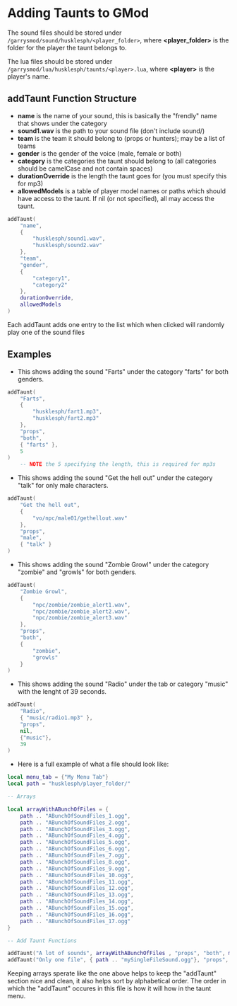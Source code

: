 # Adding Taunts to GMod

The sound files should be stored under ```/garrysmod/sound/husklesph/<player_folder>```, where **\<player_folder>** is the folder for the player the taunt belongs to.

The lua files should be stored under ```/garrysmod/lua/husklesph/taunts/<player>.lua```, where **\<player>** is the player's name.

## addTaunt Function Structure

* **name** is the name of your sound, this is basically the "frendly" name that shows under the category
* **sound1.wav** is the path to your sound file (don't include sound/)
* **team** is the team it should belong to (props or hunters); may be a list of teams
* **gender** is the gender of the voice (male, female or both)
* **category** is the categories the taunt should belong to (all categories should be camelCase and not contain spaces)
* **durationOverride** is the length the taunt goes for (you must specify this for mp3)
* **allowedModels** is a table of player model names or paths which should have access to the taunt. If nil (or not specified), all may access the taunt.

```lua
addTaunt(
    "name",
    {
        "husklesph/sound1.wav",
        "husklesph/sound2.wav"
    },
    "team",
    "gender",
    {
        "category1",
        "category2"
    },
    durationOverride,
    allowedModels
)
```

Each addTaunt adds one entry to the list which when clicked will randomly play one of the sound files

## Examples

* This shows adding the sound "Farts" under the category "farts" for both genders.

```lua
addTaunt(
    "Farts",
    {
        "husklesph/fart1.mp3",
        "husklesph/fart2.mp3"
    },
    "props",
    "both",
    { "farts" },
    5
)
    -- NOTE the 5 specifying the length, this is required for mp3s
```

* This shows adding the sound "Get the hell out" under the category "talk" for only male characters.

```lua
addTaunt(
    "Get the hell out",
    {
        "vo/npc/male01/gethellout.wav"
    },
    "props",
    "male",
    { "talk" }
)
```

* This shows adding the sound "Zombie Growl" under the category "zombie" and "growls" for both genders.

```lua
addTaunt(
    "Zombie Growl",
    {
        "npc/zombie/zombie_alert1.wav",
        "npc/zombie/zombie_alert2.wav",
        "npc/zombie/zombie_alert3.wav"
    },
    "props",
    "both",
    {
        "zombie",
        "growls"
    }
)
```

* This shows adding the sound "Radio" under the tab or category "music" with the lenght of 39 seconds.

```lua
addTaunt(
    "Radio",
    { "music/radio1.mp3" },
    "props",
    nil,
    {"music"},
    39
)
```

* Here is a full example of what a file should look like:

```lua
local menu_tab = {"My Menu Tab"}
local path = "husklesph/player_folder/"

-- Arrays

local arrayWithABunchOfFiles = {
    path .. "ABunchOfSoundFiles_1.ogg",
    path .. "ABunchOfSoundFiles_2.ogg",
    path .. "ABunchOfSoundFiles_3.ogg",
    path .. "ABunchOfSoundFiles_4.ogg",
    path .. "ABunchOfSoundFiles_5.ogg",
    path .. "ABunchOfSoundFiles_6.ogg",
    path .. "ABunchOfSoundFiles_7.ogg",
    path .. "ABunchOfSoundFiles_8.ogg",
    path .. "ABunchOfSoundFiles_9.ogg",
    path .. "ABunchOfSoundFiles_10.ogg",
    path .. "ABunchOfSoundFiles_11.ogg",
    path .. "ABunchOfSoundFiles_12.ogg",
    path .. "ABunchOfSoundFiles_13.ogg",
    path .. "ABunchOfSoundFiles_14.ogg",
    path .. "ABunchOfSoundFiles_15.ogg",
    path .. "ABunchOfSoundFiles_16.ogg",
    path .. "ABunchOfSoundFiles_17.ogg"
}

-- Add Taunt Functions

addTaunt("A lot of sounds", arrayWithABunchOfFiles , "props", "both", menu_tab )
addTaunt("Only one file", { path .. "mySingleFileSound.ogg"}, "props", "both", menu_tab)
```

Keeping arrays sperate like the one above helps to keep the "addTaunt" section nice and clean, it also helps sort by alphabetical order. The order in which the "addTaunt" occures in this file is how it will how in the taunt menu.
